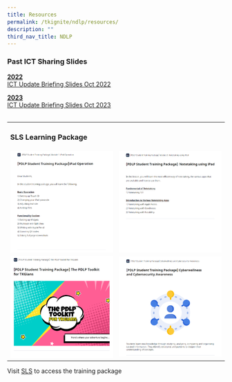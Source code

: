 ```yaml
---
title: Resources
permalink: /tkignite/ndlp/resources/
description: ""
third_nav_title: NDLP
---
```

<h3>Past ICT Sharing Slides</h3>

<b><u>2022</u></b><br>
<a href="https://drive.google.com/file/d/1WdMX6rBqn3FsmIpSeLgDBH1rBbY1wHQm/view?usp=drive_link">ICT Update Briefing Slides Oct 2022 </a>

<b><u>2023</u></b><br>
<a href="https://drive.google.com/file/d/1rs_TWw1A7icI54Gf-GIJYiAcZEmbpNIc/view?usp=sharing">ICT Update Briefing Slides Oct 2023 </a>
<br>
<br>
<!--Break-->
<table>
	<tbody>
		<tr>
			<td colspan="2"><h3>SLS Learning Package</h3></td>
		</tr>
		<tr>
			<td><img src="/images/PDLP/About_ipad/Resources/ipad_op_r.png"></td>
			<td><img src="/images/PDLP/About_ipad/Resources/ipad_notetaking_r.png"></td>
		</tr>
		<tr>
			<td><img src="/images/PDLP/About_ipad/Resources/ipad_toolkit.png"></td>
			<td><img src="/images/PDLP/About_ipad/Resources/ipad_cyberwellness.png"></td>
		</tr>
	</tbody>
</table>
Visit <a href="https://vle.learning.moe.edu.sg/login">SLS</a> to access the training package